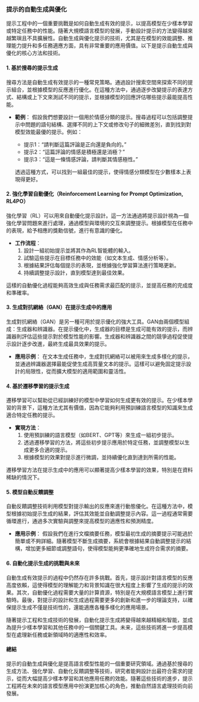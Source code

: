 ### **提示的自動生成與優化**

提示工程中的一個重要挑戰是如何自動生成有效的提示，以提高模型在少樣本學習或特定任務中的性能。隨著大規模語言模型的發展，手動設計提示的方法變得越來越繁瑣且不具擴展性。自動生成與優化提示的技術，尤其是在模型的效能調整、推理能力提升和多任務適應方面，具有非常重要的應用價值。以下是提示自動生成與優化的核心方法和技術。

#### **1. 基於搜尋的提示生成**

搜尋方法是自動生成有效提示的一種常見策略。通過設計搜索空間來探索不同的提示組合，並根據模型的反應進行優化。在這種方法中，通過逐步改變提示的表達方式、結構或上下文來測試不同的提示，並根據模型的回應評估哪些提示最能提高性能。

- **範例**：
  假設我們想要設計一個用於情感分類的提示。搜尋過程可以包括調整提示中問題的語句結構、選擇不同的上下文或修改句子的細微差別，直到找到對模型效能最優的提示。例如：
    - 提示1：“請判斷這篇評論是正向還是負向的。”
    - 提示2：“這篇評論的情感是積極還是消極？”
    - 提示3：“這是一條情感評論，請判斷其情感極性。”

  透過這種方式，可以找到一組最佳的提示，使得情感分類模型在少數樣本上表現得更好。

#### **2. 強化學習自動優化（Reinforcement Learning for Prompt Optimization, RL4PO）**

強化學習（RL）可以用來自動優化提示設計。這一方法通過將提示設計視為一個強化學習問題來進行處理，通過模型與環境的交互來調整提示。根據模型在任務中的表現，給予相應的獎勳信號，進行有意識的優化。

- **工作流程**：
  1. 設計一組初始提示並將其作為RL智能體的輸入。
  2. 試驗這些提示在目標任務中的效能（如文本生成、情感分析等）。
  3. 根據結果評估每個提示的表現，並根據強化學習算法進行策略更新。
  4. 持續調整提示設計，直到模型達到最佳效果。

這樣的自動優化過程能夠高效生成與任務需求最匹配的提示，並提高任務的完成度和準確率。

#### **3. 生成對抗網絡（GAN）在提示生成中的應用**

生成對抗網絡（GAN）是另一種可用於提示優化的強大工具。GAN由兩個模型組成：生成器和辨識器。在提示優化中，生成器的目標是生成可能有效的提示，而辨識器則評估這些提示對於模型性能的影響。生成器和辨識器之間的競爭過程促使提示設計逐步改進，最終生成最具效果的提示。

- **應用示例**：
  在文本生成任務中，生成對抗網絡可以被用來生成多樣化的提示，並通過辨識器選擇最能促使生成高質量文本的提示。這樣可以避免固定提示設計的局限性，從而擴大模型的適用範圍和靈活性。

#### **4. 基於遷移學習的提示生成**

遷移學習可以幫助從已經訓練好的模型中學習如何生成更有效的提示。在少樣本學習的背景下，這種方法尤其有價值，因為它能夠利用預訓練語言模型的知識來生成適合特定任務的提示。

- **實現方法**：
  1. 使用預訓練的語言模型（如BERT、GPT等）來生成一組初步提示。
  2. 透過遷移學習的方法，將這些初步提示應用於特定任務，並調整模型以生成更多合適的提示。
  3. 根據模型的效果對提示進行微調，並持續優化直到達到所需的性能。

遷移學習方法在提示生成中的應用可以顯著提高少樣本學習的效果，特別是在資料稀缺的情況下。

#### **5. 模型自動反饋調整**

自動反饋調整技術利用模型對提示輸出的反應來進行動態優化。在這種方法中，模型根據初始提示生成的結果，評估其效能並自動調整提示內容。這一過程通常需要循環進行，通過多次實驗與調整來提高模型的適應性和預測精度。

- **應用示例**：
  假設我們在進行文檔摘要任務，模型最初生成的摘要提示可能過於簡單或不夠詳細。隨著模型不斷生成摘要，系統會根據結果自動調整提示的結構，增加更多細節或調整語句，使得模型能夠更準確地生成符合需求的摘要。

#### **6. 自動化提示生成的挑戰與未來**

自動生成有效提示的過程中仍然存在許多挑戰。首先，提示設計對語言模型的反應高度依賴，這使得模型的理解能力和背景知識在很大程度上影響了生成的提示的效果。其次，自動優化過程需要大量的計算資源，特別是在大規模語言模型上進行實驗時。最後，對提示的設計和生成過程需要更多的創新和進一步的理論支持，以確保提示生成不僅是技術性的，還能適應各種多樣化的應用場景。

隨著提示工程和生成技術的發展，自動化提示生成將變得越來越精細和智能，並成為提升少樣本學習和其他任務中的一個關鍵工具。未来，這些技術將進一步提高模型在處理新任務或新領域時的適應性和效率。

#### **總結**

提示的自動生成與優化是提高語言模型性能的一個重要研究領域。通過基於搜尋的生成方法、強化學習、自動化反饋調整等技術，研究者能夠設計出最符合需求的提示，從而大幅提高少樣本學習和其他應用任務的效能。隨著這些技術的進步，提示工程將在未來的語言模型應用中扮演更加核心的角色，推動自然語言處理技術向前發展。